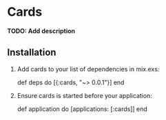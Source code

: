 # Cards

**TODO: Add description**

## Installation

  1. Add cards to your list of dependencies in mix.exs:

        def deps do
          [{:cards, "~> 0.0.1"}]
        end

  2. Ensure cards is started before your application:

        def application do
          [applications: [:cards]]
        end
